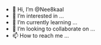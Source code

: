 - 👋 Hi, I’m @Nee8kaal
- 👀 I’m interested in ...
- 🌱 I’m currently learning ...
- 💞️ I’m looking to collaborate on ...
- 📫 How to reach me ...

<!---
Nee8kaal/Nee8kaal is a ✨ special ✨ repository because its `README.md` (this file) appears on your GitHub profile.
You can click the Preview link to take a look at your changes.
--->
